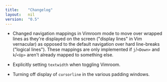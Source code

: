 ```yaml
---
title:    "Changelog"
layout:   nil
version:  "0.5"
---
```

*   Changed navigation mappings in Vimroom mode to move over wrapped lines
    as they're displayed on the screen ("display lines" in Vim vernacular)
    as opposed to the default navigation over hard line-breaks ("logical
    lines").  These mappings are only implemented if `j`/`<Down>` and
    `k`/`<Up>` aren't already mapped to something else.

*   Explicitly setting `textwidth` when toggling Vimroom.

*   Turning off display of `cursorline` in the various padding windows.
